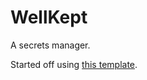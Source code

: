 # WellKept

A secrets manager.



Started off using [this template](https://github.com/chriswells0/node-typescript-template).
